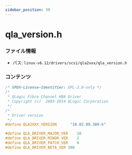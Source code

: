 ```yaml
---
sidebar_position: 39
---
```

# qla_version.h

### ファイル情報

- パス: `linux-v6.12/drivers/scsi/qla2xxx/qla_version.h`

### コンテンツ

```h
/* SPDX-License-Identifier: GPL-2.0-only */
/*
 * QLogic Fibre Channel HBA Driver
 * Copyright (c)  2003-2014 QLogic Corporation
 */
/*
 * Driver version
 */
#define QLA2XXX_VERSION      "10.02.09.300-k"

#define QLA_DRIVER_MAJOR_VER	10
#define QLA_DRIVER_MINOR_VER	2
#define QLA_DRIVER_PATCH_VER	9
#define QLA_DRIVER_BETA_VER	300

```
